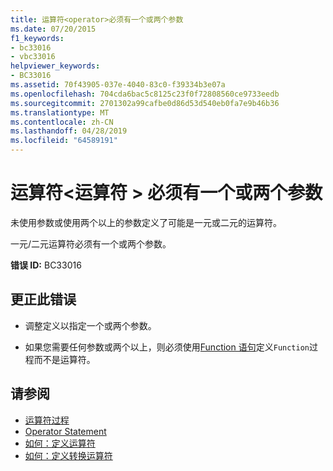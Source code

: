 ```yaml
---
title: 运算符<operator>必须有一个或两个参数
ms.date: 07/20/2015
f1_keywords:
- bc33016
- vbc33016
helpviewer_keywords:
- BC33016
ms.assetid: 70f43905-037e-4040-83c0-f39334b3e07a
ms.openlocfilehash: 704cda6bac5c8125c23f0f72808560ce9733eedb
ms.sourcegitcommit: 2701302a99cafbe0d86d53d540eb0fa7e9b46b36
ms.translationtype: MT
ms.contentlocale: zh-CN
ms.lasthandoff: 04/28/2019
ms.locfileid: "64589191"
---
```

# <a name="operator-operator-must-have-either-one-or-two-parameters"></a>运算符\<运算符 > 必须有一个或两个参数
未使用参数或使用两个以上的参数定义了可能是一元或二元的运算符。  
  
 一元/二元运算符必须有一个或两个参数。  
  
 **错误 ID:** BC33016  
  
## <a name="to-correct-this-error"></a>更正此错误  
  
- 调整定义以指定一个或两个参数。  
  
- 如果您需要任何参数或两个以上，则必须使用[Function 语句](../../visual-basic/language-reference/statements/function-statement.md)定义`Function`过程而不是运算符。  
  
## <a name="see-also"></a>请参阅

- [运算符过程](../../visual-basic/programming-guide/language-features/procedures/operator-procedures.md)
- [Operator Statement](../../visual-basic/language-reference/statements/operator-statement.md)
- [如何：定义运算符](../../visual-basic/programming-guide/language-features/procedures/how-to-define-an-operator.md)
- [如何：定义转换运算符](../../visual-basic/programming-guide/language-features/procedures/how-to-define-a-conversion-operator.md)
